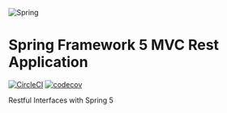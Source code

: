 ![Spring](https://img.shields.io/badge/spring-%236DB33F.svg?style=for-the-badge&logo=spring&logoColor=white)

# Spring Framework 5 MVC Rest Application

[![CircleCI](https://dl.circleci.com/status-badge/img/gh/mrw007/spring5-mvc-rest/tree/main.svg?style=svg)](https://dl.circleci.com/status-badge/redirect/gh/mrw007/spring5-mvc-rest/tree/main)
[![codecov](https://codecov.io/gh/mrw007/spring5-mvc-rest/branch/main/graph/badge.svg?token=4UWAWBMTF3)](https://codecov.io/gh/mrw007/spring5-mvc-rest)

Restful Interfaces with Spring 5
